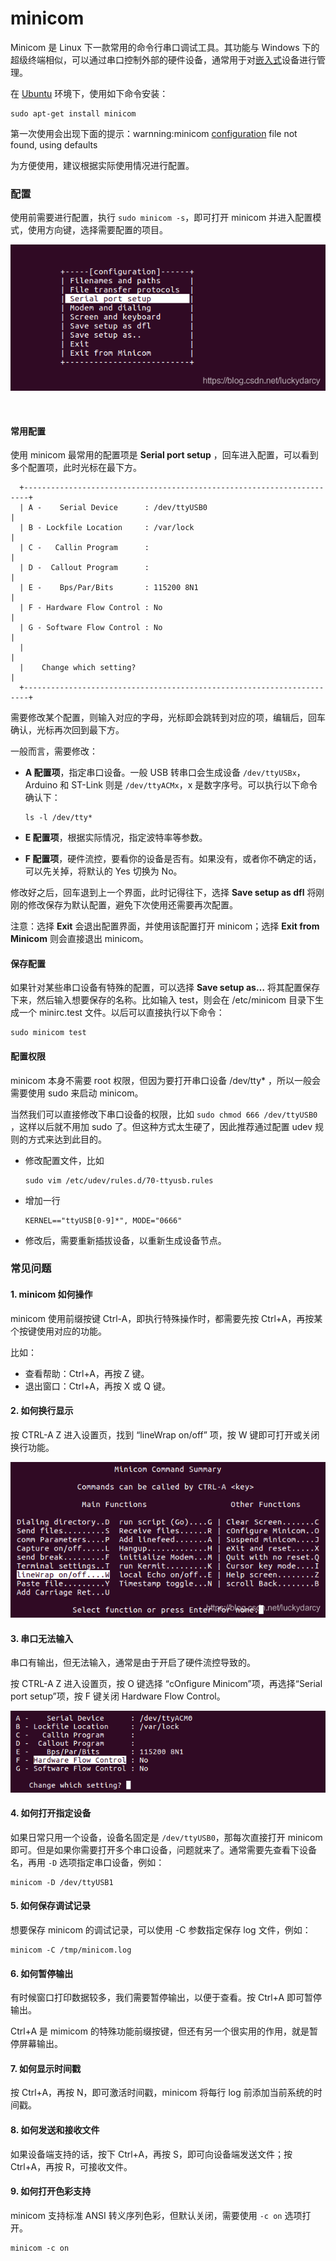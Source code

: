 # minicom

Minicom 是 Linux 下一款常用的命令行串口调试工具。其功能与 Windows 下的超级终端相似，可以通过串口控制外部的硬件设备，通常用于对[嵌入式](https://so.csdn.net/so/search?q=%E5%B5%8C%E5%85%A5%E5%BC%8F&spm=1001.2101.3001.7020)设备进行管理。

在 [Ubuntu](https://so.csdn.net/so/search?q=Ubuntu&spm=1001.2101.3001.7020) 环境下，使用如下命令安装：

```shell
sudo apt-get install minicom
```

第一次使用会出现下面的提示：warnning:minicom [configuration](https://so.csdn.net/so/search?q=configuration&spm=1001.2101.3001.7020) file not found, using defaults

为方便使用，建议根据实际使用情况进行配置。

### 配置

使用前需要进行配置，执行 `sudo minicom -s`​，即可打开 minicom 并进入配置模式，使用方向键，选择需要配置的项目。

![20200524012541632](assets/20200524012541632-20231222222448-icz23jk.png)

‍

#### 常用配置

使用 minicom 最常用的配置项是 **Serial port setup** ，回车进入配置，可以看到多个配置项，此时光标在最下方。

```shell
  +-----------------------------------------------------------------------+
  | A -    Serial Device      : /dev/ttyUSB0                              |
  | B - Lockfile Location     : /var/lock                                 |
  | C -   Callin Program      :                                           |
  | D -  Callout Program      :                                           |
  | E -    Bps/Par/Bits       : 115200 8N1                                |
  | F - Hardware Flow Control : No                                        |
  | G - Software Flow Control : No                                        |
  |                                                                       |
  |    Change which setting?                                              |
  +-----------------------------------------------------------------------+
```

需要修改某个配置，则输入对应的字母，光标即会跳转到对应的项，编辑后，回车确认，光标再次回到最下方。

一般而言，需要修改：

- **A 配置项**，指定串口设备。一般 USB 转串口会生成设备 `/dev/ttyUSBx`​，Arduino 和 ST-Link 则是 `/dev/ttyACMx`​，x 是数字序号。可以执行以下命令确认下：

  ```shell
  ls -l /dev/tty*
  ```
- **E 配置项**，根据实际情况，指定波特率等参数。
- **F 配置项**，硬件流控，要看你的设备是否有。如果没有，或者你不确定的话，可以先关掉，将默认的 Yes 切换为 No。

修改好之后，回车退到上一个界面，此时记得往下，选择 **Save setup as dfl** 将刚刚的修改保存为默认配置，避免下次使用还需要再次配置。

注意：选择 **Exit** 会退出配置界面，并使用该配置打开 minicom；选择 **Exit from Minicom** 则会直接退出 minicom。

#### 保存配置

如果针对某些串口设备有特殊的配置，可以选择 **Save setup as…**  将其配置保存下来，然后输入想要保存的名称。比如输入 test，则会在 /etc/minicom 目录下生成一个 minirc.test 文件。以后可以直接执行以下命令：

```shell
sudo minicom test
```

#### 配置权限

minicom 本身不需要 root 权限，但因为要打开串口设备 /dev/tty\* ，所以一般会需要使用 sudo 来启动 minicom。

当然我们可以直接修改下串口设备的权限，比如 `sudo chmod 666 /dev/ttyUSB0`​，这样以后就不用加 sudo 了。但这种方式太生硬了，因此推荐通过配置 udev 规则的方式来达到此目的。

- 修改配置文件，比如

  ```shell
  sudo vim /etc/udev/rules.d/70-ttyusb.rules
  ```
- 增加一行

  ```shell
  KERNEL=="ttyUSB[0-9]*", MODE="0666"
  ```
- 修改后，需要重新插拔设备，以重新生成设备节点。

### 常见问题

#### 1\. minicom 如何操作

minicom 使用前缀按键 Ctrl-A，即执行特殊操作时，都需要先按 Ctrl+A，再按某个按键使用对应的功能。

比如：

- 查看帮助：Ctrl+A，再按 Z 键。
- 退出窗口：Ctrl+A，再按 X 或 Q 键。

#### 2\. 如何换行显示

按 CTRL-A Z 进入设置页，找到 “lineWrap on/off” 项，按 W 键即可打开或关闭换行功能。

​​![20200524012607485](assets/20200524012607485-20231222222551-zbu6w1a.png)​​

#### 3\. 串口无法输入

串口有输出，但无法输入，通常是由于开启了硬件流控导致的。

按 CTRL-A Z 进入设置页，按 O 键选择 “cOnfigure Minicom”项，再选择“Serial port setup”项，按 F 键关闭 Hardware Flow Control。

​​![20200524012627946](assets/20200524012627946-20231222222558-9mu7qqi.png)​​

#### 4\. 如何打开指定设备

如果日常只用一个设备，设备名固定是 `/dev/ttyUSB0`​，那每次直接打开 minicom 即可。但是如果你需要打开多个串口设备，问题就来了。通常需要先查看下设备名，再用 `-D`​ 选项指定串口设备，例如：

```shell
minicom -D /dev/ttyUSB1
```

#### 5\. 如何保存调试记录

想要保存 minicom 的调试记录，可以使用 -C 参数指定保存 log 文件，例如：

```shell
minicom -C /tmp/minicom.log
```

#### 6\. 如何暂停输出

有时候窗口打印数据较多，我们需要暂停输出，以便于查看。按 Ctrl+A 即可暂停输出。

Ctrl+A 是 mimicom 的特殊功能前缀按键，但还有另一个很实用的作用，就是暂停屏幕输出。

#### 7\. 如何显示时间戳

按 Ctrl+A，再按 N，即可激活时间戳，minicom 将每行 log 前添加当前系统的时间戳。

#### 8\. 如何发送和接收文件

如果设备端支持的话，按下 Ctrl+A，再按 S，即可向设备端发送文件；按 Ctrl+A，再按 R，可接收文件。

#### 9\. 如何打开色彩支持

minicom 支持标准 ANSI 转义序列色彩，但默认关闭，需要使用 `-c on`​ 选项打开。

```shell
minicom -c on
```

